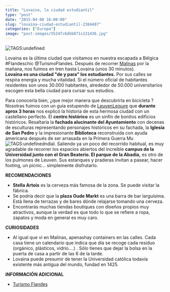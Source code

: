 ```yaml
---
title: "Lovaina, la ciudad estudiantil"
type: "post"
date: "2015-04-08 16:00:00"
slug: "lovaina-ciudad-estudiantil-2384487"
categories: ["Europa"]
image: "post-images/5524fc6dbb871s131436.jpg"
---
```


   
 ![ TAGS:undefined](post-images/5524fc6dbb871s131436.jpg "fachada del Ayuntamiento de Lovaina by missviajes")

 Lovaina es la última ciudad que visitamos en nuestra escapada a Bélgica #Flandeschic @TurismoFlandes. Después de recorrer [Malinas](http://www.missviajes.com/malinas-catedral-carrillon-2383132) por la mañana, nos fuimos en tren hasta Lovaina (unos 30 minutos).  
 **Lovaina es una ciudad "de y para" los estudiantes.** Por sus calles se respira energía y mucha vitalidad. Si el número oficial de habitantes residentes son unos 30.000 habitantes, alrededor de 50.000 universitarios escogen esta bella ciudad para cursar sus estudios.

 Para conocerla bien, ¿que mejor manera que descubrirla en bicicleta ? Nosotras fuimos con un guia estupendo de [LeuvenLeisure](http://www.leuvenleisure.com/es/) que **durante aprox 3 horas** nos explicó la historia de esta hermosa ciudad con un castellano perfecto. El **centro histórico** es un sinfin de bonitos edificios históricos. Resaltaría la **fachada alucinante del Ayuntamiento** con decenas de esculturas representando personajes históricos en su fachada, la **Iglesia de San Pedro** y la impresionante **Biblioteca** reconstruida con ayuda americana después de ser arrasada en la Primera Guerra Mu![ TAGS:undefined](post-images/552504bade762s186101.jpg)ndial. Saliendo ya un poco del recorrido habitual, es muy agradable de recorrer los espacios abiertos del increible **campus de la Universidad junto con el Gran Beaterio. El parque de la Abadia,** es otro de los pulmones de Leuven. Sus estanques y praderas invitan a pasear, hacer footing, un picnic... simplemente disfrutarlo.

  **RECOMENDACIONES**

- **Stella Artois** es la cerveza más famosa de la zona. Se puede visitar la fábrica.
- Se podría decir que la **plaza Oude Markt** es una barra de bar larguísima. Está llena de terrazas y de bares dónde relajarse tomando una cerveza.
- Encontrarás muchas tiendas boutiques con diseños propios muy atractivos, aunque la verdad es que todo lo que se refiere a ropa, zapatos y moda en general es muy caro.

 **CURIOSIDADES**

- Al igual que vi en Malinas, apenashay containers en las calles. Cada casa tiene un calendario que indica que día se recoge cada residuo (orgánico, plásticos, vidrio....) . Sólo tienes que dejar la bolsa en la puerta de casa a partir de las 6 de la tarde.
- Lovaina puede presumir de tener la Universidad católica todavía existente más antigua del mundo, fundad en 1425.

 **iNFORMACIÓN ADICIONAL**

- [Turismo Flandes](http://www.flandes.net/)